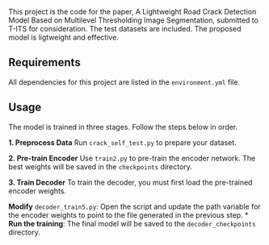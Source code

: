 
This project is the code for the paper, A Lightweight Road Crack Detection Model Based on Multilevel Thresholding Image Segmentation, submitted to T-ITS for consideration. The test datasets are included. The proposed model is ligtweight and effective.

## Requirements

All dependencies for this project are listed in the `environment.yml` file.

## Usage

The model is trained in three stages. Follow the steps below in order. 

**1. Preprocess Data** Run `crack_self_test.py` to prepare your dataset.

**2. Pre-train Encoder** Use `train2.py` to pre-train the encoder network. The best weights will be saved in the `checkpoints` directory. 

**3. Train Decoder** To train the decoder, you must first load the pre-trained encoder weights. 

**Modify** `decoder_train5.py`: Open the script and update the path variable for the encoder weights to point to the file generated in the previous step. * **Run the training**:  The final model will be saved to the `decoder_checkpoints` directory.
